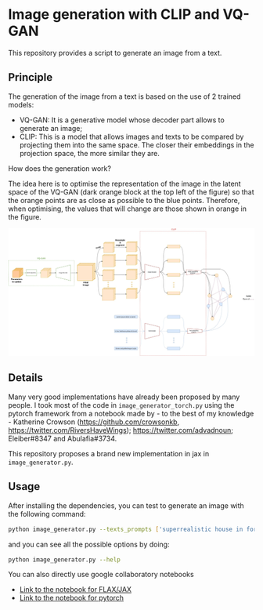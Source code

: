 # Image generation with CLIP and VQ-GAN

This repository provides a script to generate an image from a text.

## Principle

The generation of the image from a text is based on the use of 2 trained models:
- VQ-GAN: It is a generative model whose decoder part allows to generate an image;
- CLIP: This is a model that allows images and texts to be compared by projecting them into the same space. The closer their embeddings in the projection space, the more similar they are.

How does the generation work?

The idea here is to optimise the representation of the image in the latent space of the VQ-GAN (dark orange block at the top left of the figure) so that the orange points are as close as possible to the blue points. Therefore, when optimising, the values that will change are those shown in orange in the figure.


![Image](data/readme/VQGAN+CLIP_scheme.jpg)

## Details
Many very good implementations have already been proposed by many people. I took most of the code in `image_generator_torch.py` using the pytorch framework from a notebook made by - to the best of my knowledge - Katherine Crowson (https://github.com/crowsonkb, https://twitter.com/RiversHaveWings); https://twitter.com/advadnoun; Eleiber#8347 and Abulafia#3734. 

This repository proposes a brand new implementation in jax in `image_generator.py`. 
## Usage

After installing the dependencies, you can test to generate an image with the following command:

```sh
python image_generator.py --texts_prompts ['superrealistic house in forest']
```

and you can see all the possible options by doing:

```sh
python image_generator.py --help
```

You can also directly use google collaboratory notebooks
- [Link to the notebook for FLAX/JAX](http://colab.research.google.com/github/SaulLu/image-generation-clip_vqgan/blob/main/notebooks/google_collaboratory_jax_flax_version.ipynb)
- [Link to the notebook for pytorch](http://colab.research.google.com/github/SaulLu/image-generation-clip_vqgan/blob/main/notebooks/google_collaboratory_torch_version.ipynb)
